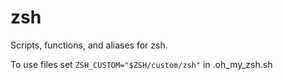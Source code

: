 # zsh

Scripts, functions, and aliases for zsh.

To use files set `ZSH_CUSTOM="$ZSH/custom/zsh"` in .oh_my_zsh.sh

